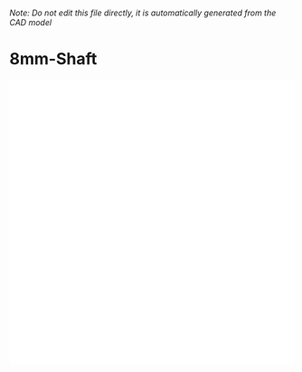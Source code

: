 ###### Note: Do not edit this file directly, it is automatically generated from the CAD model

# 8mm-Shaft

![](/project.svg)

